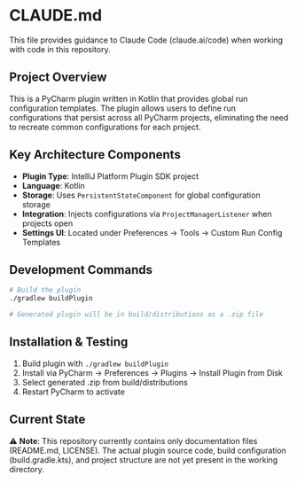 # CLAUDE.md

This file provides guidance to Claude Code (claude.ai/code) when working with code in this repository.

## Project Overview

This is a PyCharm plugin written in Kotlin that provides global run configuration templates. The plugin allows users to define run configurations that persist across all PyCharm projects, eliminating the need to recreate common configurations for each project.

## Key Architecture Components

- **Plugin Type**: IntelliJ Platform Plugin SDK project
- **Language**: Kotlin
- **Storage**: Uses `PersistentStateComponent` for global configuration storage
- **Integration**: Injects configurations via `ProjectManagerListener` when projects open
- **Settings UI**: Located under Preferences → Tools → Custom Run Config Templates

## Development Commands

```bash
# Build the plugin
./gradlew buildPlugin

# Generated plugin will be in build/distributions as a .zip file
```

## Installation & Testing

1. Build plugin with `./gradlew buildPlugin`
2. Install via PyCharm → Preferences → Plugins → Install Plugin from Disk
3. Select generated .zip from build/distributions
4. Restart PyCharm to activate

## Current State

⚠️ **Note**: This repository currently contains only documentation files (README.md, LICENSE). The actual plugin source code, build configuration (build.gradle.kts), and project structure are not yet present in the working directory.
